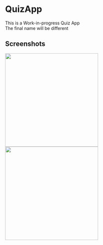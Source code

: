 # QuizApp
This is a Work-in-progress Quiz App<br/>
The final name will be different

## Screenshots
<p float="left">
  <img src="https://user-images.githubusercontent.com/77198883/183261591-f3193343-ddb6-4b55-8933-60a3b345009e.png" width="300"/>
  <img src="https://user-images.githubusercontent.com/77198883/183261650-9959c3bc-ff61-4609-acd0-54c3b6aeb97e.png" width="300"/>
</p>



